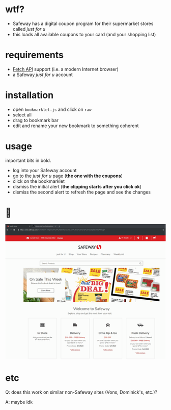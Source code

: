 # wtf?

 * Safeway has a digital coupon program for their supermarket stores called *just for u*
 * this loads all available coupons to your card (and your shopping list)

# requirements

 * [Fetch API](https://developer.mozilla.org/en-US/docs/Web/API/Fetch_API) support (i.e. a modern Internet browser)
 * a Safeway *just for u* account

# installation

* open `bookmarklet.js` and click on `raw`
* select all
* drag to bookmark bar
* edit and rename your new bookmark to something coherent

# usage

important bits in bold.

* log into your Safeway account
* go to the *just for u* page (**the one with the coupons**)
* click on the bookmarklet
* dismiss the initial alert (**the clipping starts after you click ok**)
* dismiss the second alert to refresh the page and see the changes

# :movie_camera:

![](/instructions.gif?raw=true)

# etc

Q: does this work on similar non-Safeway sites (Vons, Dominick's, etc.)?

A: maybe idk
